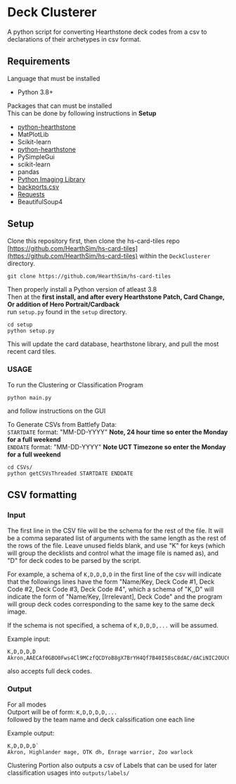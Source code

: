 # Deck Clusterer   

A python script for converting Hearthstone deck codes from a csv to declarations of their archetypes in csv format.

## Requirements    
Language that must be installed    
* Python 3.8+   

Packages that can must be installed   
This can be done by following instructions in **Setup**          
* [python-hearthstone](https://github.com/hearthsim/python-hearthstone)
* MatPlotLib
* Scikit-learn
* [python-hearthstone](https://github.com/hearthsim/hsdata)
* PySimpleGui
* scikit-learn
* pandas
* [Python Imaging Library](https://pillow.readthedocs.io)
* [backports.csv](https://pypi.python.org/pypi/backports.csv)
* [Requests](http://docs.python-requests.org)
* BeautifulSoup4


## Setup   

Clone this repository first, then clone the hs-card-tiles repo [https://github.com/HearthSim/hs-card-tiles](https://github.com/HearthSim/hs-card-tiles) within the `DeckClusterer` directory.   

```
git clone https://github.com/HearthSim/hs-card-tiles
```

Then properly install a Python version of atleast 3.8   
Then at the **first install, and after every Hearthstone Patch, Card Change, Or addition of Hero Portrait/Cardback**   
run `setup.py` found in the `setup` directory.

```
cd setup   
python setup.py    
```

This will update the card database, hearthstone library, and pull the most recent card tiles.   

### USAGE

To run the Clustering or Classification Program
```
python main.py
```   
and follow instructions on the GUI   
   
To Generate CSVs from Battlefy Data:    
`STARTDATE` format: "MM-DD-YYYY" **Note, 24 hour time so enter the Monday for a full weekend**   
`ENDDATE` format: "MM-DD-YYYY" **Note UCT Timezone so enter the Monday for a full weekend**   

```
cd CSVs/   
python getCSVsThreaded STARTDATE ENDDATE   
```

## CSV formatting

### Input   
The first line in the CSV file will be the schema for the rest of the file. It will be a comma separated list of arguments with the same length as the rest of the rows of the file. Leave unused fields blank, and use "K" for keys (which will group the decklists and control what the image file is named as), and "D" for deck codes to be parsed by the script.

For example, a schema of `K,D,D,D,D` in the first line of the csv will indicate that the followings lines have the form "Name/Key, Deck Code #1, Deck Code #2, Deck Code #3, Deck Code #4", which a schema of "K,,D" will indicate the form of "Name/Key, \[Irrelevant\], Deck Code" and the program will group deck codes corresponding to the same key to the same deck image.

If the schema is not specified, a schema of `K,D,D,D,...` will be assumed.   

Example input:
```
K,D,D,D,D
Akron,AAECAf0GBO0Fws4Cl9MCzfQCDYoB8gX7BrYH4Qf7B40I58sC8dAC/dACiNIC2OUC6uYCAA==,AAECAaoICCCZAvPCAsLOAqvnAvbsAqfuAs30Agu9AdMB2QfwB7EIkcECrMICm8sClugClO8CsPACAA==,AAECAQcC08MCn9MCDkuRBv8HsgibwgK+wwLKwwLJxwKbywLMzQLP5wKq7AKb8wLF8wIA,AAECAZICAv4BmdMCDkBf/QL3A+YFxAaFCOQIoM0Ch84CmNICntIChOYC1+8CAA==
```     
also accepts full deck codes.   

### Output    
For all modes     
Outport will be of form:
`K,D,D,D,D,...`   
followed by the team name and deck calssification one each line    

Example output:
```
K,D,D,D,D`   
Akron, Highlander mage, OTK dh, Enrage warrior, Zoo warlock   
```   
Clustering Portion also outputs a csv of Labels that can be used for later classification usages into
`outputs/labels/`   